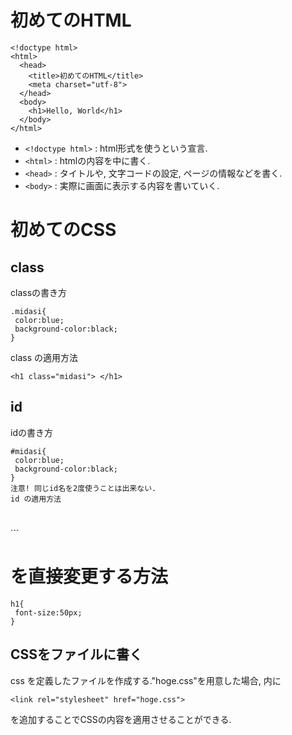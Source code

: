 # 初めてのHTML

```
<!doctype html>
<html>
  <head>
    <title>初めてのHTML</title>
    <meta charset="utf-8">
  </head>
  <body>
    <h1>Hello, World</h1>
  </body>
</html>
```

* `<!doctype html>` : html形式を使うという宣言.
* `<html>` : htmlの内容を中に書く.
* `<head>` : タイトルや, 文字コードの設定, ページの情報などを書く.
* `<body>` : 実際に画面に表示する内容を書いていく.

# 初めてのCSS

## class

classの書き方
```
.midasi{
 color:blue;
 background-color:black;
}
```
class の適用方法
```
<h1 class="midasi"> </h1>
```

## id

idの書き方
```
#midasi{
 color:blue;
 background-color:black;
}
注意! 同じid名を2度使うことは出来ない.  
id の適用方法
```
<h1 id="midasi"> </h1>
```

## <h1>を直接変更する方法
```
h1{
 font-size:50px;
}
```

## CSSをファイルに書く
css を定義したファイルを作成する."hoge.css"を用意した場合, <head>内に
```
<link rel="stylesheet" href="hoge.css">
```
を追加することでCSSの内容を適用させることができる.

